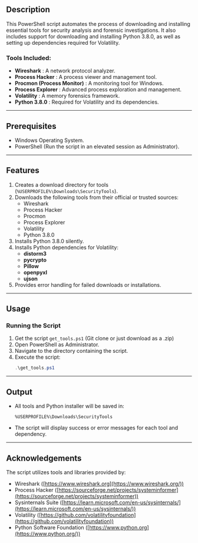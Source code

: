## Description

This PowerShell script automates the process of downloading and installing essential tools for security analysis and forensic investigations. It also includes support for downloading and installing Python 3.8.0, as well as setting up dependencies required for Volatility.

### Tools Included:

* **Wireshark** : A network protocol analyzer.
* **Process Hacker** : A process viewer and management tool.
* **Procmon (Process Monitor)** : A monitoring tool for Windows.
* **Process Explorer** : Advanced process exploration and management.
* **Volatility** : A memory forensics framework.
* **Python 3.8.0** : Required for Volatility and its dependencies.

---

## Prerequisites

* Windows Operating System.
* PowerShell (Run the script in an elevated session as Administrator).

---

## Features

1. Creates a download directory for tools (`%USERPROFILE%\Downloads\SecurityTools`).
2. Downloads the following tools from their official or trusted sources:
   * Wireshark
   * Process Hacker
   * Procmon
   * Process Explorer
   * Volatility
   * Python 3.8.0
3. Installs Python 3.8.0 silently.
4. Installs Python dependencies for Volatility:
   * **distorm3**
   * **pycrypto**
   * **Pillow**
   * **openpyxl**
   * **ujson**
5. Provides error handling for failed downloads or installations.

---

## Usage

### Running the Script

1. Get the script `get_tools.ps1` (Git clone or just download as a .zip)
2. Open PowerShell as Administrator.
3. Navigate to the directory containing the script.
4. Execute the script:
   ```powershell
   .\get_tools.ps1
   ```

---

## Output

* All tools and Python installer will be saved in:
  ```
  %USERPROFILE%\Downloads\SecurityTools
  ```
* The script will display success or error messages for each tool and dependency.

---

## Acknowledgements

The script utilizes tools and libraries provided by:

* Wireshark ([https://www.wireshark.org](https://www.wireshark.org/))
* Process Hacker ([https://sourceforge.net/projects/systeminformer](https://sourceforge.net/projects/systeminformer))
* Sysinternals Suite ([https://learn.microsoft.com/en-us/sysinternals/](https://learn.microsoft.com/en-us/sysinternals/))
* Volatility ([https://github.com/volatilityfoundation](https://github.com/volatilityfoundation))
* Python Software Foundation ([https://www.python.org](https://www.python.org/))
